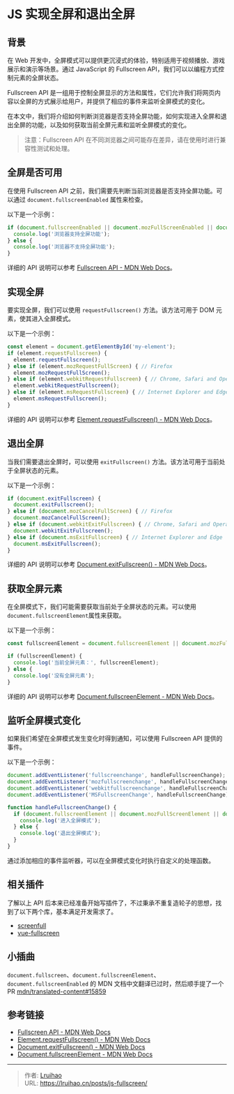 # JS 实现全屏和退出全屏


## 背景

在 Web 开发中，全屏模式可以提供更沉浸式的体验，特别适用于视频播放、游戏展示和演示等场景。通过 JavaScript 的 Fullscreen API，我们可以以编程方式控制元素的全屏状态。

Fullscreen API 是一组用于控制全屏显示的方法和属性，它们允许我们将网页内容以全屏的方式展示给用户，并提供了相应的事件来监听全屏模式的变化。

在本文中，我们将介绍如何判断浏览器是否支持全屏功能，如何实现进入全屏和退出全屏的功能，以及如何获取当前全屏元素和监听全屏模式的变化。

> 注意：Fullscreen API 在不同浏览器之间可能存在差异，请在使用时进行兼容性测试和处理。

## 全屏是否可用

在使用 Fullscreen API 之前，我们需要先判断当前浏览器是否支持全屏功能。可以通过 `document.fullscreenEnabled` 属性来检查。

以下是一个示例：

```javascript
if (document.fullscreenEnabled || document.mozFullScreenEnabled || document.webkitFullscreenEnabled || document.msFullscreenEnabled) {
  console.log('浏览器支持全屏功能');
} else {
  console.log('浏览器不支持全屏功能');
}
```

详细的 API 说明可以参考 [Fullscreen API - MDN Web Docs](https://developer.mozilla.org/en-US/docs/Web/API/Fullscreen_API)。

## 实现全屏

要实现全屏，我们可以使用 `requestFullscreen()` 方法。该方法可用于 DOM 元素，使其进入全屏模式。

以下是一个示例：

```javascript
const element = document.getElementById('my-element');
if (element.requestFullscreen) {
  element.requestFullscreen();
} else if (element.mozRequestFullScreen) { // Firefox
  element.mozRequestFullScreen();
} else if (element.webkitRequestFullscreen) { // Chrome, Safari and Opera
  element.webkitRequestFullscreen();
} else if (element.msRequestFullscreen) { // Internet Explorer and Edge
  element.msRequestFullscreen();
}
```

详细的 API 说明可以参考 [Element.requestFullscreen() - MDN Web Docs](https://developer.mozilla.org/en-US/docs/Web/API/Element/requestFullscreen)。

## 退出全屏

当我们需要退出全屏时，可以使用 `exitFullscreen()` 方法。该方法可用于当前处于全屏状态的元素。

以下是一个示例：

```javascript
if (document.exitFullscreen) {
  document.exitFullscreen();
} else if (document.mozCancelFullScreen) { // Firefox
  document.mozCancelFullScreen();
} else if (document.webkitExitFullscreen) { // Chrome, Safari and Opera
  document.webkitExitFullscreen();
} else if (document.msExitFullscreen) { // Internet Explorer and Edge
  document.msExitFullscreen();
}
```

详细的 API 说明可以参考 [Document.exitFullscreen() - MDN Web Docs](https://developer.mozilla.org/en-US/docs/Web/API/Document/exitFullscreen)。

## 获取全屏元素

在全屏模式下，我们可能需要获取当前处于全屏状态的元素。可以使用`document.fullscreenElement`属性来获取。

以下是一个示例：

```javascript
const fullscreenElement = document.fullscreenElement || document.mozFullScreenElement || document.webkitFullscreenElement || document.msFullscreenElement;

if (fullscreenElement) {
  console.log('当前全屏元素：', fullscreenElement);
} else {
  console.log('没有全屏元素');
}
```

详细的 API 说明可以参考 [Document.fullscreenElement - MDN Web Docs](https://developer.mozilla.org/en-US/docs/Web/API/Document/fullscreenElement)。

## 监听全屏模式变化

如果我们希望在全屏模式发生变化时得到通知，可以使用 Fullscreen API 提供的事件。

以下是一个示例：

```javascript
document.addEventListener('fullscreenchange', handleFullscreenChange);
document.addEventListener('mozfullscreenchange', handleFullscreenChange); // Firefox
document.addEventListener('webkitfullscreenchange', handleFullscreenChange); // Chrome, Safari and Opera
document.addEventListener('MSFullscreenChange', handleFullscreenChange); // Internet Explorer and Edge

function handleFullscreenChange() {
  if (document.fullscreenElement || document.mozFullScreenElement || document.webkitFullscreenElement || document.msFullscreenElement) {
    console.log('进入全屏模式');
  } else {
    console.log('退出全屏模式');
  }
}
```

通过添加相应的事件监听器，可以在全屏模式变化时执行自定义的处理函数。

## 相关插件

了解以上 API 后本来已经准备开始写插件了，不过秉承不重复造轮子的思想，找到了以下两个库，基本满足开发需求了。

- [screenfull](https://github.com/sindresorhus/screenfull)
- [vue-fullscreen](https://github.com/mirari/vue-fullscreen)

## 小插曲

`document.fullscreen`、`document.fullscreenElement`、`document.fullscreenEnabled` 的 MDN 文档中文翻译已过时，然后顺手提了一个 PR [mdn/translated-content#15859](https://github.com/mdn/translated-content/pull/15859)

## 参考链接

- [Fullscreen API - MDN Web Docs](https://developer.mozilla.org/en-US/docs/Web/API/Fullscreen_API)
- [Element.requestFullscreen() - MDN Web Docs](https://developer.mozilla.org/en-US/docs/Web/API/Element/requestFullscreen)
- [Document.exitFullscreen() - MDN Web Docs](https://developer.mozilla.org/en-US/docs/Web/API/Document/exitFullscreen)
- [Document.fullscreenElement - MDN Web Docs](https://developer.mozilla.org/en-US/docs/Web/API/Document/fullscreenElement)


---

> 作者: [Lruihao](https://github.com/Lruihao)  
> URL: https://lruihao.cn/posts/js-fullscreen/  

